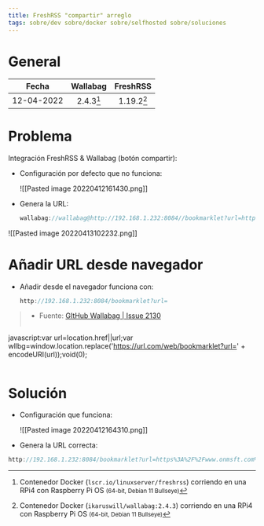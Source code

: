 ```yaml
---
title: FreshRSS "compartir" arreglo
tags: sobre/dev sobre/docker sobre/selfhosted sobre/soluciones
---
```



# General

| Fecha |  Wallabag |  FreshRSS | 
|:--:|:--:|:--:|
| 12-04-2022 | 2.4.3[^Wallabag] | 1.19.2[^FreshRSS]  | 

[^Wallabag]: Contenedor Docker (`lscr.io/linuxserver/freshrss`) corriendo en una RPi4 con  Raspberry Pi OS  <small>(64-bit, Debian 11 Bullseye)</small>

[^FreshRSS]: Contenedor Docker (`ikaruswill/wallabag:2.4.3`) corriendo en una RPi4 con Raspberry Pi OS <small>(64-bit, Debian 11 Bullseye)</small>

# Problema 


Integración FreshRSS & Wallabag (botón compartir):

- Configuración por defecto que no funciona:

	![[Pasted image 20220412161430.png]]

- Genera la URL:
	
	```js
	wallabag://wallabag@http://192.168.1.232:8084//bookmarklet?url=https%3A%2F%2Fwww.microsiervos.com%2Farchivo%2Fenergia%2Fexplorador-datos-energia-electricidad-2022.html
	```

![[Pasted image 20220413102232.png]]


# Añadir URL desde navegador

- Añadir desde el navegador funciona con:

	```js
	http://192.168.1.232:8084/bookmarklet?url=
	```

>- Fuente: [ GItHub Wallabag | Issue 2130 ](https://github.com/wallabag/wallabag/issues/2130)
>
>```js
javascript:var url=location.href||url;var wllbg=window.location.replace('https://url.com/web/bookmarklet?url=' + encodeURI(url));void(0);
>```

# Solución 

- Configuración que funciona:

	![[Pasted image 20220412164310.png]]

- Genera la URL correcta:

```js
http://192.168.1.232:8084/bookmarklet?url=https%3A%2F%2Fwww.onmsft.com%2Fnews%2Fsurface-laptop-go-2-reportedly-coming-soon
```
